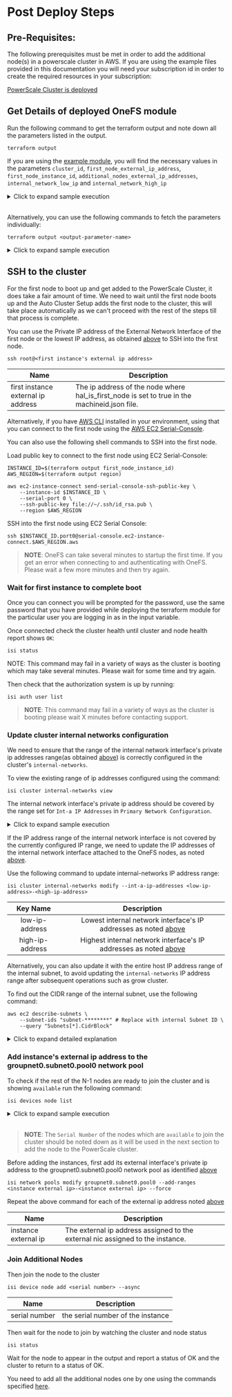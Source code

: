 <!--

        Copyright (c) 2023 Dell, Inc or its subsidiaries.

        This Source Code Form is subject to the terms of the Mozilla Public
        License, v. 2.0. If a copy of the MPL was not distributed with this
        file, You can obtain one at https://mozilla.org/MPL/2.0/.

-->
# Post Deploy Steps

## Pre-Requisites:

The following prerequisites must be met in order to add the additional node(s) in a powerscale cluster in AWS.  If you are using the example files provided in this documentation you will need your subscription id in order to create the required resources in your subscription:

[PowerScale Cluster is deployed](POWERSCALE_CLUSTER.md) 

## Get Details of deployed OneFS module

Run the following command to get the terraform output and note down all the parameters listed in the output.

```shell
terraform output
```

If you are using the [example module](../examples/), you will find the necessary values in the parameters `cluster_id`, `first_node_external_ip_address`, `first_node_instance_id`, `additional_nodes_external_ip_addresses`, `internal_network_low_ip` and `internal_network_high_ip`

<details>
<summary>Click to expand sample execution</summary>

```shell
 terraform output
```

Response:
```textmate
additional_nodes_external_ip_addresses = [
  "100.93.145.36",
  "100.93.145.46",
  "100.93.145.45",
]
cluster_id = "above-bonefish"
first_node_external_ip_address = "100.93.145.44"
first_node_instance_id = "i-010e0ee92d88d3c34"
internal_network_high_ip = "100.93.144.24"
internal_network_low_ip = "100.93.144.21"
region = "us-east-1"
```
</details>
<br>

Alternatively, you can use the following commands to fetch the parameters individually:

```shell
terraform output <output-parameter-name>
```
<details>
<summary>Click to expand sample execution</summary>

Command:
```shell
terraform output additional_nodes_external_ip_addresses
```

Response:
```textmate
[
  "100.93.143.201",
  "100.93.143.200",
  "100.93.143.202",
]
```

Command:
```shell
terraform output cluster_id
```

Response:
```textmate
"giving-lark"
```

Command:
```shell
terraform output first_node_external_ip_address 
```

Response:
```textmate
"100.93.143.197"
```

Command:
```shell
terraform output first_node_instance_id 
```

Response:
```textmate
"i-0deae5fc05cbe3731"
```

Command:
```shell
terraform output internal_network_high_ip  
```

Response:
```textmate
"100.93.143.56"
```

Command:
```shell
terraform output internal_network_low_ip  
```

Response:
```textmate
"100.93.143.53"
```

Command:
```shell
terraform output region  
```

Response:
```textmate
"us-east-1"
```
</details>


## SSH to the cluster

For the first node to boot up and get added to the PowerScale Cluster, it does take a fair amount of time. We need to wait until the first node boots up and the Auto Cluster Setup adds the first node to the cluster, this will take place automatically as we can't proceed with the rest of the steps till that process is complete. 

You can use the Private IP address of the External Network Interface of the first node or the lowest IP address, as obtained [above](#get-details-of-deployed-onefs-module) to SSH into the first node. 

```shell
ssh root@<first instance's external ip address>
```

| Name | Description |
| ---- | ----------- |
| first instance external ip address | The ip address of the node where hal_is_first_node is set to true in the machineid.json file. |

Alternatively, if you have [AWS CLI](https://docs.aws.amazon.com/cli/latest/userguide/getting-started-install.html) installed in your environment, using that you can connect to the first node using the [AWS EC2 Serial-Console](https://docs.aws.amazon.com/AWSEC2/latest/UserGuide/ec2-serial-console.html).

You can also use the following shell commands to SSH into the first node.

Load public key to connect to the first node using EC2 Serial-Console:

```shell
INSTANCE_ID=$(terraform output first_node_instance_id)
AWS_REGION=$(terraform output region)

aws ec2-instance-connect send-serial-console-ssh-public-key \
    --instance-id $INSTANCE_ID \
    --serial-port 0 \
    --ssh-public-key file://~/.ssh/id_rsa.pub \
    --region $AWS_REGION
```

SSH into the first node using EC2 Serial Console:

```shell
ssh $INSTANCE_ID.port0@serial-console.ec2-instance-connect.$AWS_REGION.aws
```

> **NOTE**: OneFS can take several minutes to startup the first time.  If you get an error when connecting to and authenticating with OneFS. Please wait a few more minutes and then try again.


### Wait for first instance to complete boot

Once you can connect you will be prompted for the password, use the same password that you have provided while deploying the terraform module for the particular user you are logging in as in the input variable.

Once connected check the cluster health until cluster and node health report shows `OK`:

```shell
isi status
```

NOTE: This command may fail in a variety of ways as the cluster is booting which may take several minutes. Please wait for some time and try again.

Then check that the authorization system is up by running:

```shell
isi auth user list
```

> **NOTE**: This command may fail in a variety of ways as the cluster is booting please wait X minutes before contacting support.

### Update cluster internal networks configuration

We need to ensure that the range of the internal network interface's private ip addresses range(as obtained [above](#get-details-of-deployed-onefs-module)) is correctly configured in the cluster's `internal-networks`.

To view the existing range of ip addresses configured using the command:

```shell
isi cluster internal-networks view
```

The internal network interface's private ip address should be covered by the range set for `Int-a IP Addresses` in 
`Primary Network Configuration`.

<details>
<summary>Click to expand sample execution</summary>

```shell
isi cluster internal-networks view
```
Response:
```textmate

Primary Network Configuration
-----------------------------
 Int-a IP Addresses: 100.93.144.66-100.93.144.66
       Int-a Status: enabled
Int-a Prefix Length: 28
          Int-a MTU: 9001
       Int-a Fabric: Ethernet

Failover Network Configuration
------------------------------
   Int-b IP Addresses: -
      Failover Status: -
  Int-b Prefix Length: -
            Int-b MTU: -
         Int-b Fabric: -
Failover IP Addresses: -

```
</details>

If the IP address range of the internal network interface is not covered by the currently configured IP range, we need to update the IP addresses of the internal network interface attached to the OneFS nodes, as noted [above](#get-details-of-deployed-onefs-module). <br>

Use the following command to update internal-networks IP address range:

```shell
isi cluster internal-networks modify --int-a-ip-addresses <low-ip-address>-<high-ip-address>
```

| Key Name         | Description                                                                                                  | 
| :---:            | :---:                                                                                                        |
| low-ip-address   | Lowest internal network interface's IP addresses as noted [above](#get-details-of-deployed-onefs-module)  |
| high-ip-address  | Highest internal network interface's IP addresses as noted [above](#get-details-of-deployed-onefs-module) |


Alternatively, you can also update it with the entire host IP address range of the internal subnet, to avoid updating the `internal-networks` IP address range after subsequent operations such as grow cluster.

To find out the CIDR range of the internal subnet, use the following command:

```shell
aws ec2 describe-subnets \
    --subnet-ids "subnet-********" # Replace with internal Subnet ID \
    --query "Subnets[*].CidrBlock"
```

<details>
<summary>Click to expand detailed explanation</summary>

Let's say you have a CIDR notation like `192.168.1.0/24` for a subnet.

You can calculate the usable host IP address range for that subnet by using the following steps:

1. **Extract Network Address and Prefix Length:**
   - Split the CIDR notation into two parts: the IP address and the prefix length.
   - For example, in `192.168.1.0/24 ` the IP address is `192.168.1.0` and the prefix length is `24`.
2. **Convert IP Address to Binary:**
   - Convert each decimal part of the IP address into its binary equivalent.
   - For `192.168.1.0` the binary parts are: `11000000.10101000.00000001.00000000`.
3. **Calculate Subnet Mask:**
   - The prefix length (**e.g**., `/24`) indicates how many bits are part of the network portion of the address. The remaining bits are for host addresses.
   - For a /24 prefix length, the subnet mask is `255.255.255.0` in decimal or `11111111.11111111.11111111.00000000` in binary.
4. **Calculate Network Address:**
   - Perform a bitwise AND operation between the IP address in binary and the subnet mask in binary.
   - For `192.168.1.0/24` the network address is: `11000000.10101000.00000001.00000000` (IP) AND `11111111.11111111.11111111.00000000` (Mask) = 192.168.1.0.
5. **Calculate Broadcast Address:**
   - The broadcast address is the last address in the subnet and is calculated by setting all host bits to 1 in the network address.
   - For a `/24` prefix length, the broadcast address is: `192.168.1.255`.
6. **Calculate First and Last Usable Host Addresses:**
   - The first usable host address is the network address + 1, and the last usable host address is the broadcast address - 1.
   - For `192.168.1.0/24`, the first usable host is `192.168.1.1`, and the last usable host is `192.168.1.254`.

Hence, the IPv4 address range for the CIDR notation `192.168.1.0/24` is `192.168.1.0` - `192.168.1.255`, with **usable host addresses** ranging from **`192.168.1.1` to `192.168.1.254`**.

So, to update the internal-networks with the entire host address range of the internal subnet, we can use the following command:

```shell
isi cluster internal-networks modify --int-a-ip-addresses 100.93.144.65-100.93.144.78
```
</details>

### Add instance's external ip address to the groupnet0.subnet0.pool0 network pool

To check if the rest of the N-1 nodes are ready to join the cluster and is showing `available` run the following command:

```shell
isi devices node list
```

<details>
<summary>Click to expand sample execution</summary>

```shell
 isi devices node list
```
Response:
```textmate
Serial Number     Product                                          Version      Status
-----------------------------------------------------------------------------------------
SV200-930073-0001 AWS-m5d.large-Cloud-Single-8192MB-1x1GE-80GB SSD B_9_6_0_004R available
SV200-930073-0002 AWS-m5d.large-Cloud-Single-8192MB-1x1GE-80GB SSD B_9_6_0_004R available
SV200-930073-0003 AWS-m5d.large-Cloud-Single-8192MB-1x1GE-80GB SSD B_9_6_0_004R available
-----------------------------------------------------------------------------------------
Total: 3

```
</details>
<br>

> **NOTE**: The `Serial Number` of the nodes which are `available` to join the cluster should be noted down as it will be used in the next section to add the node to the PowerScale cluster.
 
Before adding the instances, first add its external interface's private ip address to the groupnet0.subnet0.pool0 network pool as identified [above](#get-details-of-deployed-onefs-module)

```shell
isi network pools modify groupnet0.subnet0.pool0 --add-ranges <instance external ip>-<instance external ip> --force
```

Repeat the above command for each of the external ip address noted [above](#get-details-of-deployed-onefs-module)

| Name | Description |
| ---- | ----------- |
| instance external ip | The external ip address assigned to the external nic assigned to the instance. |

### Join Additional Nodes

Then join the node to the cluster

    isi device node add <serial number> --async

| Name | Description |
| ---- | ----------- |
| serial number | the serial number of the instance |

Then wait for the node to join by watching the cluster and node status

    isi status

Wait for the node to appear in the output and report a status of OK and the cluster to return to a status of OK.

You need to add all the additional nodes one by one using the commands specified [here](#join-additional-nodes).
